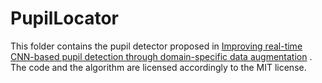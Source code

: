 # PupilLocator
This folder contains the pupil detector proposed in [Improving real-time CNN-based pupil detection through domain-specific data augmentation](https://doi.org/10.1145/3314111.3319914) . The code and the algorithm are licensed accordingly to the MIT license.